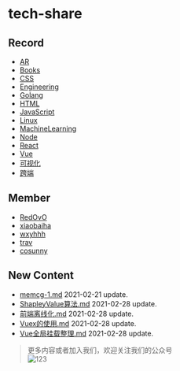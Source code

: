 
# tech-share

<!-- RECORD-START -->
## Record
* [AR](https://github.com/fff455/tech-share/tree/master/AR)
* [Books](https://github.com/fff455/tech-share/tree/master/Books)
* [CSS](https://github.com/fff455/tech-share/tree/master/CSS)
* [Engineering](https://github.com/fff455/tech-share/tree/master/Engineering)
* [Golang](https://github.com/fff455/tech-share/tree/master/Golang)
* [HTML](https://github.com/fff455/tech-share/tree/master/HTML)
* [JavaScript](https://github.com/fff455/tech-share/tree/master/JavaScript)
* [Linux](https://github.com/fff455/tech-share/tree/master/Linux)
* [MachineLearning](https://github.com/fff455/tech-share/tree/master/MachineLearning)
* [Node](https://github.com/fff455/tech-share/tree/master/Node)
* [React](https://github.com/fff455/tech-share/tree/master/React)
* [Vue](https://github.com/fff455/tech-share/tree/master/Vue)
* [可视化](https://github.com/fff455/tech-share/tree/master/可视化)
* [跨端](https://github.com/fff455/tech-share/tree/master/跨端)
<!-- RECORD-END -->

<!-- MEMBER-START -->
## Member
* [RedOvO](https://github.com/RedOvO)
* [xiaobaiha](https://github.com/xiaobaiha)
* [wxyhhh](https://github.com/wxyhhh)
* [trav](https://github.com/travmygit)
* [cosunny](https://github.com/cosunny)
<!-- MEMBER-END -->

<!-- NEW CONTENT-START -->
## New Content
* [memcg-1.md](https://github.com/fff455/tech-share/tree/master/Linux/memcg-1.md) 2021-02-21 update.
* [ShapleyValue算法.md](https://github.com/fff455/tech-share/tree/master/MachineLearning/ShapleyValue算法.md) 2021-02-28 update.
* [前端离线化.md](https://github.com/fff455/tech-share/tree/master/JavaScript/前端离线化.md) 2021-02-28 update.
* [Vuex的使用.md](https://github.com/fff455/tech-share/tree/master/Vue/Vuex的使用.md) 2021-02-28 update.
* [Vue全局挂载整理.md](https://github.com/fff455/tech-share/tree/master/Vue/Vue全局挂载整理.md) 2021-02-28 update.
<!-- NEW CONTENT-END -->

> 更多内容或者加入我们，欢迎关注我们的公众号  
> ![123](./Books/image/gzh.png)


